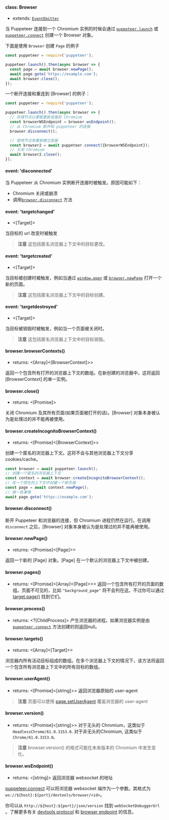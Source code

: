 #### class: Browser

* extends: [`EventEmitter`](https://nodejs.org/api/events.html#events_class_eventemitter)

当 Puppeteer 连接到一个 Chromium 实例的时候会通过 [`puppeteer.launch`](#puppeteerlaunchoptions) 或 [`puppeteer.connect`](#puppeteerconnectoptions) 创建一个 Browser 对象。

下面是使用 ```Browser``` 创建 ```Page``` 的例子

```js
const puppeteer = require('puppeteer');

puppeteer.launch().then(async browser => {
  const page = await browser.newPage();
  await page.goto('https://example.com');
  await browser.close();
});
```

一个断开连接和重连到 [Browser] 的例子：

```js
const puppeteer = require('puppeteer');

puppeteer.launch().then(async browser => {
  // 存储节点以便能重新连接到 Chromium
  const browserWSEndpoint = browser.wsEndpoint();
  // 从 Chromium 断开和 puppeteer 的连接
  browser.disconnect();

  // 使用节点来重新建立连接
  const browser2 = await puppeteer.connect({browserWSEndpoint});
  // 关闭 Chromium
  await browser2.close();
});
```
#### event: 'disconnected'
当 Puppeteer 从 Chromium 实例断开连接时被触发。原因可能如下：

- Chromium 关闭或崩溃
- 调用[`browser.disconnect`](#browserdisconnect) 方法

#### event: 'targetchanged'
- <[Target]>

当目标的 url 改变时被触发

> **注意** 这包括匿名浏览器上下文中的目标更改。


#### event: 'targetcreated'
- <[Target]>

当目标被创建时被触发，例如当通过 [`window.open`](https://developer.mozilla.org/en-US/docs/Web/API/Window/open) 或 [`browser.newPage`](#browsernewpage) 打开一个新的页面。

> **注意** 这包括匿名浏览器上下文中的目标创建。

#### event: 'targetdestroyed'
- <[Target]>

当目标被销毁时被触发，例如当一个页面被关闭时。

> **注意** 这包括匿名浏览器上下文中的目标销毁。

#### browser.browserContexts()
- returns: <[Array]<[BrowserContext]>>

返回一个包含所有打开的浏览器上下文的数组。在新创建的浏览器中，这将返回 [BrowserContext] 的单一实例。

#### browser.close()
- returns: <[Promise]>

关闭 Chromium 及其所有页面(如果页面被打开的话)。[Browser] 对象本身被认为是处理过的并不能再被使用。

#### browser.createIncognitoBrowserContext()
- returns: <[Promise]<[BrowserContext]>>

创建一个匿名的浏览器上下文。这将不会与其他浏览器上下文分享 cookies/cache。

```js
const browser = await puppeteer.launch();
// 创建一个匿名的浏览器上下文
const context = await browser.createIncognitoBrowserContext();
// 在一个原生的上下文中创建一个新页面
const page = await context.newPage();
// 做一些事情
await page.goto('https://example.com');
```

#### browser.disconnect()

断开 Puppeteer 和浏览器的连接，但 Chromium 进程仍然在运行。在调用 ```disconnect``` 之后，[Browser] 对象本身被认为是处理过的并不能再被使用。

#### browser.newPage()
- returns: <[Promise]<[Page]>>

返回一个新的 [Page] 对象。[Page] 在一个默认的浏览器上下文中被创建。

#### browser.pages()
- returns: <[Promise]<[Array]<[Page]>>> 返回一个包含所有打开的页面的数组。页面不可见的，比如 `"background_page"` 将不会列在这。不过你可以通过 [target.page()](#targetpage) 找到它们。

#### browser.process()
- returns: <?[ChildProcess]> 产生浏览器的进程。如果浏览器实例是由 [`puppeteer.connect`](#puppeteerconnectoptions) 方法创建的则返回null。

#### browser.targets()
- returns: <[Array]<[Target]>>

浏览器内所有活动目标组成的数组。在多个浏览器上下文的情况下，该方法将返回一个包含所有浏览器上下文中的所有目标的数组。

#### browser.userAgent()
- returns: <[Promise]<[string]>> 返回浏览器原始的 user-agent

> **注意** 页面可以使用 [page.setUserAgent](#pagesetuseragentuseragent) 覆盖浏览器的 user-agent

#### browser.version()
- returns: <[Promise]<[string]>> 对于无头的 Chromium，这类似于 `HeadlessChrome/61.0.3153.0`. 对于非无头的Chromium, 这类似于 `Chrome/61.0.3153.0。`

> **注意** browser.version() 的格式可能在未来版本的 Chromium 中发生变化。

#### browser.wsEndpoint()
- returns: <[string]> 返回浏览器 websocket 的地址

[puppeteer.connect](#puppeteerconnectoptions) 可以将浏览器 websocket 端作为一个参数。其格式为 `ws://${host}:${port}/devtools/browser/<id>`。

你可以从 `http://${host}:${port}/json/version` 找到 `webSocketDebuggerUrl` 。了解更多有关 [devtools protocol](https://chromedevtools.github.io/devtools-protocol) 和 [browser endpoint](https://chromedevtools.github.io/devtools-protocol/#how-do-i-access-the-browser-target) 的信息。